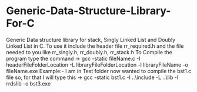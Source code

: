 # Generic-Data-Structure-Library-For-C
Generic Data structure library for stack, Singly Linked List and Doubly Linked List in C. To use it include the header file rr_required.h and the file needed to you like rr_singly.h, rr_doubly.h, rr_stack.h
To Compile the program type the command ->  gcc -static fileName.c -I  headerFileFolderLocation  -L libraryFileFolderLocation -l libraryFileName -o fileName.exe
Example:- I am in Test folder now wanted to compile the bst1.c file so, for that I will type this -> gcc -static bst1.c -I ..\include -L ..\lib -l rrdslib -o bst3.exe
